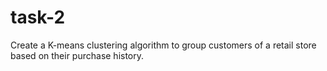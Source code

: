# task-2
Create a K-means clustering algorithm to group customers of a retail store based on their purchase history.

